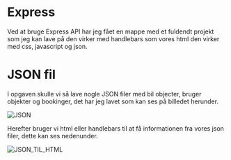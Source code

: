 # Express
Ved at bruge Express API har jeg fået en mappe med et fuldendt projekt som jeg kan lave på den virker med handlebars som vores html den virker med css, javascript og json.

# JSON fil
I opgaven skulle vi så lave nogle JSON filer med bil objecter, bruger objekter og bookinger, det har jeg lavet som kan ses på billedet herunder.

![JSON](https://user-images.githubusercontent.com/54976149/94688325-b630df80-032d-11eb-9a75-99f3178068f2.PNG)

Herefter bruger vi html eller handlebars til at få informationen fra vores json filer, dette kan ses nedenunder.

![JSON_TIL_HTML](https://user-images.githubusercontent.com/54976149/94688335-ba5cfd00-032d-11eb-8f6a-560579b42ed9.PNG)
